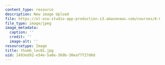 ```yaml
---
content_type: resource
description: New image Upload
file: https://ol-ocw-studio-app-production.s3.amazonaws.com/courses/6-002-circuits-and-electronics-spring-2007/1493ed92e54e5a0e369b30eaf7f27d6d_thumb_lec01.jpg
file_type: image/jpeg
image_metadata:
  caption: ''
  credit: ''
  image-alt: ''
resourcetype: Image
title: thumb_lec01.jpg
uid: 1493ed92-e54e-5a0e-369b-30eaf7f27d6d
---
```

